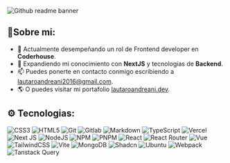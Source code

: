 
![Github readme banner](https://github.com/Harsh12Codes/Harsh12Codes/assets/83909388/cfc8e6ce-df39-49b4-8ce7-6f540b9bf34f)

## 👋Sobre mi:

- 🔭 Actualmente desempeñando un rol de Frontend developer en **Coderhouse**.
- 🌱 Expandiendo mi conocimiento con **NextJS** y tecnologias de **Backend**.
- 📫 Puedes ponerte en contacto conmigo escribiendo a <a href="mailto:lautaroandreani2016@gmail.com">lautaroandreani2016@gmail.com</a>.
- 🌎 O puedes visitar mi portafolio <a href="https://www.lautaroandreani.dev" target="_blank">lautaroandreani.dev</a>.

## ⚙ Tecnologias:

![CSS3](https://img.shields.io/badge/css3-%231572B6.svg?style=flat&logo=css3&logoColor=white) ![HTML5](https://img.shields.io/badge/html5-%23E34F26.svg?style=flat&logo=html5&logoColor=white) ![Git](https://img.shields.io/badge/Git-F05032.svg?style=flat&logo=git&logoColor=white) ![Gitlab](https://img.shields.io/badge/Gitlab-FC6D26.svg?style=flat&logo=gitlab&logoColor=white) ![Markdown](https://img.shields.io/badge/markdown-%23000000.svg?style=flat&logo=markdown&logoColor=white) ![TypeScript](https://img.shields.io/badge/typescript-%23007ACC.svg?style=flat&logo=typescript&logoColor=white) ![Vercel](https://img.shields.io/badge/vercel-%23000000.svg?style=flat&logo=vercel&logoColor=white) ![Next JS](https://img.shields.io/badge/Next-black?style=flat&logo=next.js&logoColor=white) ![NodeJS](https://img.shields.io/badge/node.js-6DA55F?style=flat&logo=node.js&logoColor=white) ![NPM](https://img.shields.io/badge/NPM-%23CB3837.svg?style=flat&logo=npm&logoColor=white) ![PNPM](https://img.shields.io/badge/PNPM-F69220.svg?style=flat&logo=pnpm&logoColor=white) ![React](https://img.shields.io/badge/react-%2320232a.svg?style=flat&logo=react&logoColor=%2361DAFB) ![React Router](https://img.shields.io/badge/React_Router-CA4245?style=flat&logo=react-router&logoColor=white) ![Vue](https://img.shields.io/badge/vue-4FC08D.svg?style=flat&logo=Vue.js&logoColor=white) ![TailwindCSS](https://img.shields.io/badge/tailwindcss-%2338B2AC.svg?style=flat&logo=tailwind-css&logoColor=white) ![Vite](https://img.shields.io/badge/vite-%23646CFF.svg?style=flat&logo=vite&logoColor=white) ![MongoDB](https://img.shields.io/badge/MongoDB-%234ea94b.svg?style=flat&logo=mongodb&logoColor=white) ![Shadcn](https://img.shields.io/badge/shadcnui-000000.svg?style=flat&logo=shadcnui&logoColor=white) ![Ubuntu](https://img.shields.io/badge/Ubuntu-E95420.svg?style=flat&logo=ubuntu&logoColor=white) ![Webpack](https://img.shields.io/badge/Webpack-2E5E82.svg?style=flat&logo=webpack&logoColor=white) ![Tanstack Query](https://img.shields.io/badge/React%20Query-FF4154.svg?style=flat&logo=react%20query&logoColor=white)
